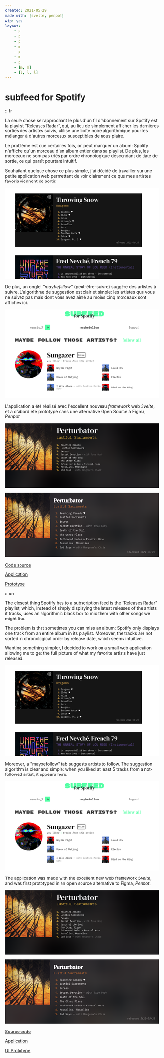 ```yaml
---
created: 2021-05-29
made with: [svelte, penpot]
wip: yes
layout:
	- p
	- p
	- p
	- m
	- p
	- m
	- p
	- [m, m]
	- [l, l, l]
---
```


# subfeed for Spotify

:: fr

La seule chose se rapprochant le plus d'un fil d'abonnement sur Spotify est la playlist “Releases Radar”, qui, au lieu de simplement afficher les dernières sorties des artistes suivis, utilise une boîte noire algorithmique pour les mélanger à d'autres morceaux susceptibles de nous plaire.

Le problème est que certaines fois, on peut manquer un album: Spotify n'affiche qu'un morceau d'un album entier dans sa playlist. De plus, les morceaux ne sont pas triés par ordre chronologique descendant de date de sortie, ce qui paraît pourtant intuitif.

Souhaitant quelque chose de plus simple, j'ai décidé de travailler sur une petite application web permettant de voir clairement ce que mes artistes favoris viennent de sortir.

![un album dans la page “newstuff”](./newstuff.png)

De plus, un onglet _“maybefollow”_ (peut-être-suivre) suggère des artistes à suivre. L'algorithme de suggestion est clair et simple: les artistes que vous ne suivez pas mais dont vous avez aimé au moins cinq morceaux sont affichés ici.

![page “checkitout” montrant un artiste recommandé](./checkitout.png)

L'application a été réalisé avec l'excellent nouveau _framework_ web _Svelte_, et a d'abord été prototypé dans une alternative Open Source à Figma, _Penpot_.

![prototype d'un album de la page “newstuff”](./newstuff-prototype.png)

![version implémentée du prototype](./newstuff-implemented.png)

[Code source](https://github.com/ewen-lbh/subfeed-for-spotify)

[Application](https://subfeed-for-spotify.surge.sh)

[Prototype](https://design.penpot.app/#/view/6aa120d0-c0aa-11eb-b700-c13c371b4289/6aa120d1-c0aa-11eb-b700-c13c371b4289?token=Wklpv2aawSCLjkLS6zo3Mw&index=0)

:: en

The closest thing Spotify has to a subscription feed is the "Releases Radar" playlist, which, instead of simply displaying the latest releases of the artists it tracks, uses an algorithmic black box to mix them with other songs we might like.

The problem is that sometimes you can miss an album: Spotify only displays one track from an entire album in its playlist. Moreover, the tracks are not sorted in chronological order by release date, which seems intuitive.

Wanting something simpler, I decided to work on a small web application allowing me to get the full picture of what my favorite artists have just released.

![an album in the “newstuff” page](./newstuff.png)

Moreover, a "maybefollow" tab suggests artists to follow. The suggestion algorithm is clear and simple: when you liked at least 5 tracks from a not-followed artist, it appears here.

![checkitout page showing a recommended artist](./checkitout.png)

The application was made with the excellent new web framework _Svelte_, and was first prototyped in an open source alternative to Figma, _Penpot_.

![prototype of a “newstuff” page album](./newstuff-prototype.png)

![implemented version of the prototype](./newstuff-implemented.png)

[Source code](https://github.com/ewen-lbh/subfeed-for-spotify)

[Application](https://subfeed-for-spotify.surge.sh)

[UI Prototype](https://design.penpot.app/#/view/6aa120d0-c0aa-11eb-b700-c13c371b4289/6aa120d1-c0aa-11eb-b700-c13c371b4289?token=Wklpv2aawSCLjkLS6zo3Mw&index=0)
